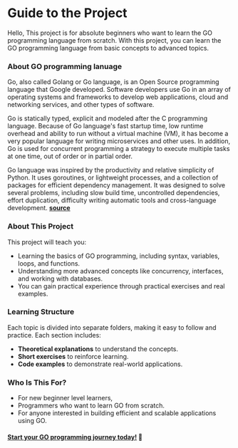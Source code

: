 # Guide to the Project

Hello, This project is for absolute beginners who want to learn the GO programming language from scratch. With this project, you can learn the GO programming language from basic concepts to advanced topics.

### About GO programming lanuage

Go, also called Golang or Go language, is an Open Source programming language that Google developed. Software developers use Go in an array of operating systems and frameworks to develop web applications, cloud and networking services, and other types of software.

Go is statically typed, explicit and modeled after the C programming language. Because of Go language's fast startup time, low runtime overhead and ability to run without a virtual machine (VM), it has become a very popular language for writing microservices and other uses. In addition, Go is used for concurrent programming a strategy to execute multiple tasks at one time, out of order or in partial order.

Go language was inspired by the productivity and relative simplicity of Python. It uses goroutines, or lightweight processes, and a collection of packages for efficient dependency management. It was designed to solve several problems, including slow build time, uncontrolled dependencies, effort duplication, difficulty writing automatic tools and cross-language development.
[**source**](https://www.techtarget.com/searchitoperations/definition/Go-programming-language#:~:text=Go%2C%20also%20called%20Golang%20or,and%20other%20types%20of%20software.)

### About This Project

This project will teach you:

- Learning the basics of GO programming, including syntax, variables, loops, and functions.
- Understanding more advanced concepts like concurrency, interfaces, and working with databases.
- You can gain practical experience through practical exercises and real examples.

### Learning Structure

Each topic is divided into separate folders, making it easy to follow and practice. Each section includes:

- **Theoretical explanations** to understand the concepts.
- **Short exercises** to reinforce learning.
- **Code examples** to demonstrate real-world applications.

### Who Is This For?

- For new beginner level learners,
- Programmers who want to learn GO from scratch.
- For anyone interested in building efficient and scalable applications using GO.

#### [**Start your GO programming journey today!**](https://github.com/uzswe/golang/blob/main/%231-intro/index.go) 🚀
